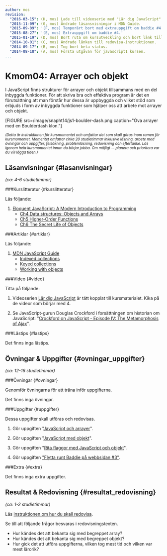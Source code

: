 ```yaml
---
author: mos
revision:
  "2016-03-15": (H, mos) Lade till videoserie med "Lär dig JavaScript".
  "2015-11-09": (G, mos) Ändrade läsansvisningar i MDN Guide.
  "2015-09-09": '(F, mos) Temporärt bort med extrauppgift om baddie #4.'
  "2015-08-27": '(E, mos) Extrauppgift om baddie #4.'
  "2015-01-19": (D, mos) Bort ruta om kursutveckling och bort länk till youtube-serie.
  "2014-10-01": (C, mos) Ändrade länken till redovisa-instruktionen.
  "2014-09-17": (B, mos) Tog bort beta status.
  "2014-08-18": (A, mos) Första utgåvan för javascript1 kursen.
...
```

Kmom04: Arrayer och objekt
==================================

I JavaScript finns strukturer för arrayer och objekt tillsammans med en del inbyggda funktioner. För att skriva bra och effektiva program är det en förutsättning att man förstår hur dessa är uppbyggda och vilket stöd som erbjuds i form av inbyggda funktioner som hjälper oss att arbete mot arrayer och objekt.


[FIGURE src=/image/snapht14/js1-boulder-dash.png caption="Öva arrayer med en Boulderdash klon."]

<small>*(Detta är instruktionen för kursmomentet och omfattar det som skall göras inom ramen för kursmomentet. Momentet omfattar cirka 20 studietimmar inklusive läsning, arbete med övningar och uppgifter, felsökning, problemlösning, redovisning och eftertanke. Läs igenom hela kursmomentet innan du börjar jobba. Om möjligt -- planera och prioritera var du vill lägga tiden.)*</small>



Läsanvisningar  {#lasanvisningar}
---------------------------------

*(ca: 4-6 studietimmar)*


###Kurslitteratur  {#kurslitteratur}

Läs följande:

1. [Eloquent JavaScript: A Modern Introduction to Programming](kunskap/boken-eloquent-javascript-a-modern-introduction-to-programming)
    * [Ch4 Data structures: Objects and Arrays](http://eloquentjavascript.net/04_data.html)
    * [Ch5 Higher-Order Functions](http://http://eloquentjavascript.net/05_higher_order.html)
    * [Ch6 The Secret Life of Objects](http://eloquentjavascript.net/06_object.html)



###Artiklar {#artiklar}

Läs följande:

1. [MDN JavaScript Guide](https://developer.mozilla.org/en-US/docs/Web/JavaScript/Guide)
    * [Indexed collections](https://developer.mozilla.org/en-US/docs/Web/JavaScript/Guide/Indexed_collections)
    * [Keyed collections](https://developer.mozilla.org/en-US/docs/Web/JavaScript/Guide/Keyed_collections)
    * [Working with objects](https://developer.mozilla.org/en-US/docs/Web/JavaScript/Guide/Working_with_Objects)



###Video  {#video}

Titta på följande:

1. Videoserien [Lär dig JavaScript](https://www.youtube.com/playlist?list=PLKtP9l5q3ce-Id4-mxJK1Pi91_7Ob1W-K) är tätt kopplat till kursmaterialet. Kika på de videor som börjar med 4.

1. Se JavaScript-gurun Douglas Crockford i forsättningen om historian om JavaScript: "[Crockford on JavaScript - Episode IV: The Metamorphosis of Ajax](https://www.youtube.com/watch?v=Fv9qT9joc0M)".

<!--
2. Fortsätt titta på Code Academy serien om "[Learning JavaScript Programming](https://www.youtube.com/playlist?list=PLoDk0fP8MgnKzxbjc1-mp4ljRO0JRrPUA)". Titta på delarna 30-37 som handlar om arrayer och objekt.
-->


###Lästips {#lastips}

Det finns inga lästips.




Övningar & Uppgifter  {#ovningar_uppgifter}
-------------------------------------------

*(ca: 12-16 studietimmar)*


###Övningar {#ovningar}

Genomför övningarna för att träna inför uppgifterna.

Det finns inga övningar.



###Uppgifter {#uppgifter}

Dessa uppgifter skall utföras och redovisas.

<!-- Lab4 Arrayer och Lab5 Object -->

1. Gör uppgiften "[JavaScript och arrayer](uppgift/javascript-och-arrayer)".

2. Gör uppgiften "[JavaScript med objekt](uppgift/javascript-och-objekt)".

3. Gör uppgiften "[Rita flaggor med JavaScript och objekt](uppgift/gor-svenska-flaggan-med-javascript-och-objekt)".

4. Gör uppgiften ["Flytta runt Baddie på webbsidan #3"](uppgift/flytta-baddie-pa-webbsida-3).




###Extra {#extra}

Det finns inga extra uppgifter.



Resultat & Redovisning  {#resultat_redovisning}
-----------------------------------------------

*(ca: 1-2 studietimmar)*

Läs [instruktionen om hur du skall redovisa](javascript1/redovisa).

Se till att följande frågor besvaras i redovisningstexten.

* Hur kändes det att bekanta sig med begreppet array?
* Hur kändes det att bekanta sig med begreppet objekt?
* Hur gick det att utföra uppgifterna, vilken tog mest tid och vilken var mest lärorik?
